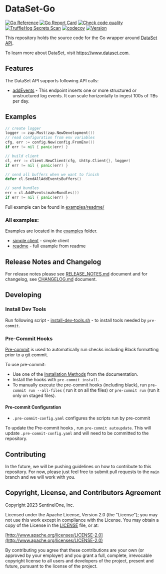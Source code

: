 # DataSet-Go

[![Go Reference](https://pkg.go.dev/badge/github.com/scalyr/dataset-go.svg)](https://pkg.go.dev/github.com/scalyr/dataset-go)
[![Go Report Card](https://goreportcard.com/badge/github.com/scalyr/dataset-go)](https://goreportcard.com/report/github.com/scalyr/dataset-go)
[![Check code quality](https://github.com/scalyr/dataset-go/actions/workflows/code-quality.yaml/badge.svg)](https://github.com/scalyr/dataset-go/actions/workflows/code-quality.yaml)
[![TruffleHog Secrets Scan](https://github.com/scalyr/dataset-go/actions/workflows/secrets-scanner.yaml/badge.svg)](https://github.com/scalyr/dataset-go/actions/workflows/secrets-scanner.yaml)
[![codecov](https://codecov.io/gh/scalyr/dataset-go/branch/main/graph/badge.svg?token=IFTJDLGEF5)](https://codecov.io/gh/scalyr/dataset-go)
[![Version](https://img.shields.io/github/tag/scalyr/dataset-go.svg)](https://github.com/scalyr/dataset-go/releases)

This repository holds the source code for the Go wrapper around [DataSet API](https://app.scalyr.com/help/api).

To learn more about DataSet, visit https://www.dataset.com.

## Features

The DataSet API supports following API calls:

* [addEvents](https://app.scalyr.com/help/api#addEvents) - This endpoint inserts one or more structured or unstructured log events. It can scale horizontally to ingest 100s of TBs per day.


## Examples

```go
// create logger
logger := zap.Must(zap.NewDevelopment())
// read configuration from env variables
cfg, err := config.New(config.FromEnv())
if err != nil { panic(err) }

// build client
cl, err := client.NewClient(cfg, &http.Client{}, logger)
if err != nil { panic(err) }

// send all buffers when we want to finish
defer cl.SendAllAddEventsBuffers()

// send bundles
err = cl.AddEvents(makeBundles())
if err != nil { panic(err) }
```

Full example can be found in [examples/readme/](examples/readme/main.go)

### All examples:

Examples are located in the [examples](examples) folder.
* [simple client](examples/client/main.go) - simple client
* [readme](examples/readme/main.go) - full example from readme


## Release Notes and Changelog

For release notes please see [RELEASE_NOTES.md](RELEASE_NOTES.md) document and for changelog,
see [CHANGELOG.md](CHANGELOG.md) document.

## Developing

### Install Dev Tools

Run following script - [install-dev-tools.sh](scripts/install-dev-tools.sh) - to install
tools needed by `pre-commit`.

### Pre-Commit Hooks

[Pre-commit](https://pre-commit.com) is used to automatically run checks including Black formatting
prior to a git commit.

To use pre-commit:

- Use one of the [Installation Methods](https://pre-commit.com/#install) from the documentation.
- Install the hooks with `pre-commit install`.
- To manually execute the pre-commit hooks (including black), run `pre-commit run --all-files` (
  run it on all the files) or ``pre-commit run`` (run it only on staged files).

#### Pre-commit Configuration

- `.pre-commit-config.yaml` configures the scripts run by pre-commit

To update the Pre-commit hooks , run `pre-commit autoupdate`. This will update
`.pre-commit-config.yaml` and will need to be committed to the repository.

## Contributing

In the future, we will be pushing guidelines on how to contribute to this repository.  For now, please just
feel free to submit pull requests to the `main` branch and we will work with you.

## Copyright, License, and Contributors Agreement

Copyright 2023 SentinelOne, Inc.

Licensed under the Apache License, Version 2.0 (the "License"); you may not use this work except in
compliance with the License. You may obtain a copy of the License in the [LICENSE](LICENSE) file, or at:

[http://www.apache.org/licenses/LICENSE-2.0](http://www.apache.org/licenses/LICENSE-2.0)

By contributing you agree that these contributions are your own (or approved by your employer) and you
grant a full, complete, irrevocable copyright license to all users and developers of the project,
present and future, pursuant to the license of the project.
